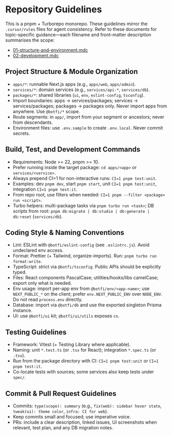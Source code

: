 # Repository Guidelines

This is a pnpm + Turborepo monorepo. These guidelines mirror the `.cursor/rules` files for agent consistency. Refer to these documents for topic-specific guidance—each filename and front-matter description summarises the scope:
- [01-structure-and-environment.mdc](.cursor/rules/01-structure-and-environment.mdc)
- [02-development.mdc](.cursor/rules/02-development.mdc)

## Project Structure & Module Organization
- `apps/*`: runnable Next.js apps (e.g., `apps/web`, `apps/admin`).
- `services/*`: domain services (e.g., `services/api-*`, `services/db`).
- `packages/*`: shared libraries (`ui`, `env`, `eslint-config`, `tsconfig`).
- Import boundaries: apps → services/packages; services → services/packages; packages → packages only. Never import apps from anywhere. Use `@botfi/*` scope.
- Route segments: in `app/`, import from your segment or ancestors; never from descendants.
- Environment files: use `.env.sample` to create `.env.local`. Never commit secrets.

## Build, Test, and Development Commands
- Requirements: Node >= 22, pnpm >= 10.
- Prefer running inside the target package: `cd apps/<app>` or `services/<service>`.
- Always prepend CI=1 for non-interactive runs: `CI=1 pnpm test:unit`.
- Examples: dev `pnpm dev`, start `pnpm start`, unit `CI=1 pnpm test:unit`, integration `CI=1 pnpm test:it`.
- From repo root, use filters when needed: `CI=1 pnpm --filter <package> run <script>`.
- Turbo helpers: multi-package tasks via `pnpm turbo run <task>`; DB scripts from root: `pnpm db:migrate | db:studio | db:generate | db:reset` (`services/db`).

## Coding Style & Naming Conventions
- Lint: ESLint with `@botfi/eslint-config` (see `.eslintrc.js`). Avoid undeclared env access.
- Format: Prettier (+ Tailwind, organize-imports). Run: `pnpm turbo run format:write`.
- TypeScript: strict via `@botfi/tsconfig`. Public APIs should be explicitly typed.
- Files: React components PascalCase; utilities/hooks/libs camelCase; export only what is needed.
- Env usage: import per-app env from `@botfi/env/<app-name>`; use `NEXT_PUBLIC_*` on the client; prefer `env.NEXT_PUBLIC_ENV` over `NODE_ENV`. Do not read `process.env` directly.
- Database: import via `@botfi/db` and use the exported singleton Prisma instance.
- UI: use `@botfi/ui` kit; `@botfi/ui/utils` exposes `cn`.

## Testing Guidelines
- Framework: Vitest (+ Testing Library where applicable).
- Naming: unit `*.test.ts` (or `.tsx` for React); integration `*.spec.ts` (or `.tsx`).
- Run from the package directory with CI: `CI=1 pnpm test:unit` or `CI=1 pnpm test:it`.
- Co-locate tests with sources; some services also keep tests under `spec/`.

## Commit & Pull Request Guidelines
- Commits: `type(scope): summary` (e.g., `fix(web): sidebar hover state`, `tweak(ui): theme color`, `infra: CI for web`).
- Keep commits small and focused; use imperative voice.
- PRs: include a clear description, linked issues, UI screenshots when relevant, test plan, and any DB migration notes.
